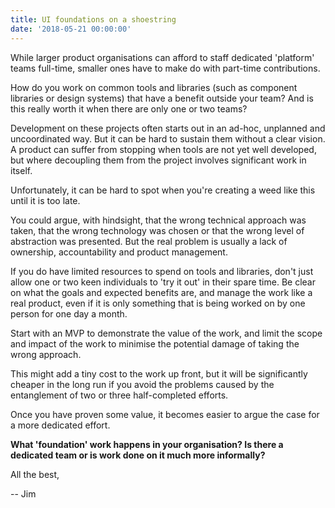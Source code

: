```yaml
---
title: UI foundations on a shoestring
date: '2018-05-21 00:00:00'
---
```


While larger product organisations can afford to staff dedicated 'platform' teams full-time, smaller ones have to make do with part-time contributions.

How do you work on common tools and libraries (such as component libraries or design systems) that have a benefit outside your team? And is this really worth it when there are only one or two teams?

Development on these projects often starts out in an ad-hoc, unplanned and uncoordinated way. But it can be hard to sustain them without a clear vision. A product can suffer from stopping when tools are not yet well developed, but where decoupling them from the project involves significant work in itself.

Unfortunately, it can be hard to spot when you're creating a weed like this until it is too late.

You could argue, with hindsight, that the wrong technical approach was taken, that the wrong technology was chosen or that the wrong level of abstraction was presented. But the real problem is usually a lack of ownership, accountability and product management.

If you do have limited resources to spend on tools and libraries, don't just allow one or two keen individuals to 'try it out' in their spare time. Be clear on what the goals and expected benefits are, and manage the work like a real product, even if it is only something that is being worked on by one person for one day a month.

Start with an MVP to demonstrate the value of the work, and limit the scope and impact of the work to minimise the potential damage of taking the wrong approach.

This might add a tiny cost to the work up front, but it will be significantly cheaper in the long run if you avoid the problems caused by the entanglement of two or three half-completed efforts.

Once you have proven some value, it becomes easier to argue the case for a more dedicated effort.

__What 'foundation' work happens in your organisation? Is there a dedicated team or is work done on it much more informally?__

All the best,

-- Jim
